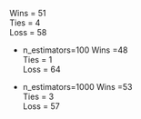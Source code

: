 Wins = 51<br>
Ties = 4<br>
Loss = 58 <br>

* n_estimators=100
Wins =48<br>
Ties = 1<br>
Loss = 64 <br>

* n_estimators=1000
Wins =53<br>
Ties = 3<br>
Loss = 57 <br>
